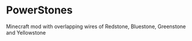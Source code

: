 # PowerStones
Minecraft mod with overlapping wires of Redstone, Bluestone, Greenstone and Yellowstone
